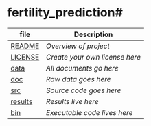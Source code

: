 # fertility_prediction#


| file   | Description |
|--------|-------------|
| [README](README.md) |   *Overview of project*    |
| [LICENSE](LICENSE.md) |   *Create your own license here*    |
| [data](data) | *All documents go here* |
| [doc](doc) | *Raw data goes here* |
| [src](src) | *Source code goes here* |
| [results](results) | *Results live here* |
| [bin](bin) | *Executable code lives here* |
